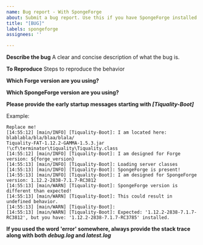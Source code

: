 ```yaml
---
name: Bug report - With SpongeForge
about: Submit a bug report. Use this if you have SpongeForge installed
title: "[BUG]"
labels: spongeforge
assignees: ''

---
```


**Describe the bug**
A clear and concise description of what the bug is.

**To Reproduce**
Steps to reproduce the behavior

**Which Forge version are you using?**

**Which SpongeForge version are you using?**

**Please provide the early startup messages starting with _[Tiquality-Boot]_**
<!-- This is needed to ensure that you read my the messages and are not putting out a report when it clearly states that the SpongeForge versions do not match -->
Example:
```
Replace me!
[14:55:12] [main/INFO] [Tiquality-Boot]: I am located here: blablabla/bla/blaa/blala/
Tiquality-FAT-1.12.2-GAMMA-1.5.3.jar
!\cf\terminator\tiquality\Tiquality.class
[14:55:12] [main/INFO] [Tiquality-Boot]: I am designed for Forge version: ${forge_version}
[14:55:13] [main/INFO] [Tiquality-Boot]: Loading server classes
[14:55:13] [main/INFO] [Tiquality-Boot]: SpongeForge is present!
[14:55:13] [main/INFO] [Tiquality-Boot]: I am designed for SpongeForge version: 1.12.2-2838-7.1.7-RC3812
[14:55:13] [main/WARN] [Tiquality-Boot]: SpongeForge version is different than expected!
[14:55:13] [main/WARN] [Tiquality-Boot]: This could result in undefined behavior.
[14:55:13] [main/WARN] [Tiquality-Boot]: 
[14:55:13] [main/WARN] [Tiquality-Boot]: Expected: '1.12.2-2838-7.1.7-RC3812', but you have: '1.12.2-2838-7.1.7-RC3785' installed.
```

**If you used the word 'error' somewhere, always provide the stack trace along with both _debug.log_ and _latest.log_**
